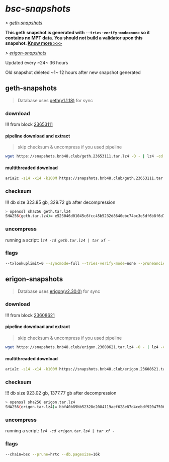 # *bsc-snapshots*


*\> [geth-snapshots](#geth-snapshots)*

**This geth snapshot is generated with `--tries-verify-mode=none` so it contains no MPT data. You should not build a validator upon this snapshot. [Know more >>>](https://github.com/bnb-chain/bsc/pull/926)**

*\> [erigon-snapshots](#erigon-snapshots)*

Updated every ~24~ 36 hours

Old snapshot deleted ~1~ 12 hours after new snapshot generated

## geth-snapshots


> Database uses [geth(v1.1.18)](https://github.com/bnb-chain/bsc/releases/tag/v1.1.18) for sync


### download

<!-- begin_geth -->

!!! from block [23653111](https://bscscan.com/block/23653111)

#### pipeline download and extract
> skip checksum & uncompress if you used pipeline
```bash
wget https://snapshots.bnb48.club/geth.23653111.tar.lz4 -O - | lz4 -cd | tar xf -
```

#### multithreaded download

```bash
aria2c -s14 -x14 -k100M https://snapshots.bnb48.club/geth.23653111.tar.lz4 -o geth.tar.lz4
```


### checksum

!!! db size 323.85 gb, 329.72 gb after decompression
```bash
> openssl sha256 geth.tar.lz4
SHA256(geth.tar.lz4)= e523046d01045c6fcc45b5232d8640ebc74bc3e5df6b8f6d789e9dda4a9ecd4c
```

<!-- end_geth -->

### uncompress


running a script: _`lz4 -cd geth.tar.lz4 | tar xf -`_


### flags


```bash
--txlookuplimit=0 --syncmode=full --tries-verify-mode=none --pruneancient=true --diffblock=5000
```


## erigon-snapshots


> Database uses [erigon(v2.30.0)](https://github.com/ledgerwatch/erigon/releases/tag/v2.30.0) for sync


### download

<!-- begin_erigon -->

!!! from block [23608621](https://bscscan.com/block/23608621)

#### pipeline download and extract
> skip checksum & uncompress if you used pipeline
```bash
wget https://snapshots.bnb48.club/erigon.23608621.tar.lz4 -O - | lz4 -cd | tar xf -
```

#### multithreaded download

```bash
aria2c -s14 -x14 -k100M https://snapshots.bnb48.club/erigon.23608621.tar.lz4 -o erigon.tar.lz4
```


### checksum

!!! db size 923.02 gb, 1377.77 gb after decompression
```bash
> openssl sha256 erigon.tar.lz4
SHA256(erigon.tar.lz4)= bbf40b89bb52328e2084119aef628e87d4cebdf920475060d95dd648b6aeb945
```

<!-- end_erigon -->


### uncompress


running a script: _`lz4 -cd erigon.tar.lz4 | tar xf -`_


### flags


```bash
--chain=bsc --prune=hrtc --db.pagesize=16k
```
